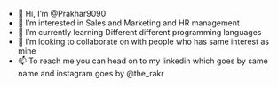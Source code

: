 - 👋 Hi, I’m @Prakhar9090
- 👀 I’m interested in Sales and Marketing and HR management
- 🌱 I’m currently learning Different different programming languages
- 💞️ I’m looking to collaborate on with people who has same interest as mine
- 📫 To reach me you can head on to my linkedin which goes by same name and  instagram goes by @the_rakr

<!---
Prakhar9090/Prakhar9090 is a ✨ special ✨ repository because its `README.md` (this file) appears on your GitHub profile.
You can click the Preview link to take a look at your changes.
--->
